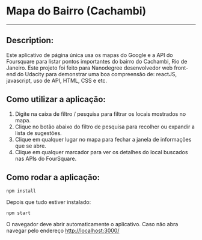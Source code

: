 # Mapa do Bairro (Cachambi)
---

## Description:
Este aplicativo de página única usa os mapas do Google e a API do Foursquare para listar pontos importantes do bairro do Cachambi, Rio de Janeiro. Este projeto foi feito para Nanodegree desenvolvedor web front-end do Udacity para demonstrar uma boa compreensão de: reactJS, javascript, uso de API, HTML, CSS e etc.


## Como utilizar a aplicação:

1. Digite na caixa de filtro / pesquisa para filtrar os locais mostrados no mapa.
2. Clique no botão abaixo do filtro de pesquisa para recolher ou expandir a lista de sugestões.
3. Clique em qualquer lugar no mapa para fechar a janela de informações que se abre.
4. Clique em qualquer marcador para ver os detalhes do local buscados nas APIs do FourSquare.


## Como rodar a aplicação:

```
npm install
```
Depois que tudo estiver instalado:
```
npm start
```
O navegador deve abrir automaticamente o aplicativo.  Caso não abra navegar pelo endereço [http://localhost:3000/](http://localhost:3000/)
